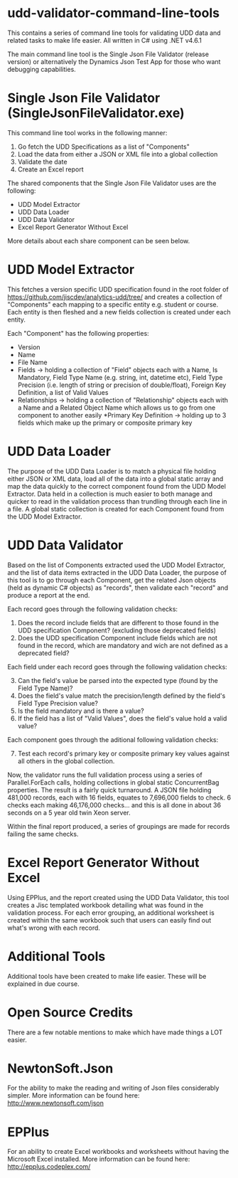  
# udd-validator-command-line-tools
This contains a series of command line tools for validating UDD data and related tasks to make life easier. All written in C# using .NET v4.6.1

The main command line tool is the Single Json File Validator (release version) or alternatively the Dynamics Json Test App for those who want debugging capabilities.

# Single Json File Validator (SingleJsonFileValidator.exe)
This command line tool works in the following manner:

1. Go fetch the UDD Specifications as a list of "Components"
2. Load the data from either a JSON or XML file into a global collection
3. Validate the date
4. Create an Excel report


The shared components that the Single Json File Validator uses are the following:

* UDD Model Extractor
* UDD Data Loader
* UDD Data Validator
* Excel Report Generator Without Excel

More details about each share component can be seen below.


# UDD Model Extractor
This fetches a version specific UDD specification found in the root folder of https://github.com/jiscdev/analytics-udd/tree/ and creates a collection of "Components" each mapping to a specific entity e.g. student or course. Each entity is then fleshed and a new fields collection is created under each entity.

Each "Component" has the following properties:

* Version
* Name
* File Name
* Fields -> holding a collection of "Field" objects each with a Name, Is Mandatory, Field Type Name (e.g. string, int, datetime etc), Field Type Precision (i.e. length of string or precision of double/float), Foreign Key Definition, a list of Valid Values
* Relationships -> holding a collection of "Relationship" objects each with a Name and a Related Object Name which allows us to go from one component to another easily
*Primary Key Definition -> holding up to 3 fields which make up the primary or composite primary key


# UDD Data Loader
The purpose of the UDD Data Loader is to match a physical file holding either JSON or XML data, load all of the data into a global static array and map the data quickly to the correct component found from the UDD Model Extractor. Data held in a collection is much easier to both manage and quicker to read in the validation process than trundling through each line in a file. A global static collection is created for each Component found from the UDD Model Extractor.


# UDD Data Validator
Based on the list of Components extracted used the UDD Model Extractor, and the list of data items extracted in the UDD Data Loader, the purpose of this tool is to go through each Component, get the related Json objects (held as dynamic C# objects) as "records", then validate each "record" and produce a report at the end.

Each record goes through the following validation checks:

1. Does the record include fields that are different to those found in the UDD specification Component? (excluding those deprecated fields)
2. Does the UDD specification Component include fields which are not found in the record, which are mandatory and wich are not defined as a deprecated field?

Each field under each record goes through the following validation checks:

3. Can the field's value be parsed into the expected type (found by the Field Type Name)?
4. Does the field's value match the precision/length defined by the field's Field Type Precision value?
5. Is the field mandatory and is there a value?
6. If the field has a list of "Valid Values", does the field's value hold a valid value?

Each component goes through the aditional following validation checks:

7. Test each record's primary key or composite primary key values against all others in the global collection.

Now, the validator runs the full validation process using a series of Parallel.ForEach calls, holding collections in global static ConcurrentBag<T> properties. The result is a fairly quick turnaround. A JSON file holding 481,000 records, each with 16 fields, equates to 7,696,000 fields to check. 6 checks each making 46,176,000 checks... and this is all done in about 36 seconds on a 5 year old twin Xeon server. 

Within the final report produced, a series of groupings are made for records failing the same checks.


# Excel Report Generator Without Excel
Using EPPlus, and the report created using the UDD Data Validator, this tool creates a Jisc templated workbook detailing what was found in the validation process. For each error grouping, an additional worksheet is created within the same workbook such that users can easily find out what's wrong with each record. 


# Additional Tools
Additional tools have been created to make life easier. These will be explained in due course.


# Open Source Credits
There are a few notable mentions to make which have made things a LOT easier. 

# NewtonSoft.Json
For the ability to make the reading and writing of Json files considerably simpler. More information can be found here: http://www.newtonsoft.com/json

# EPPlus
For an ability to create Excel workbooks and worksheets without having the Microsoft Excel installed. More information can be found here: 
http://epplus.codeplex.com/



